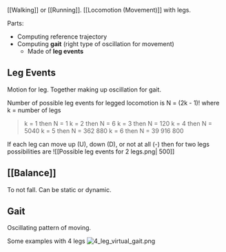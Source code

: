 [[Walking]] or [[Running]].
[[Locomotion (Movement)]] with legs.

Parts:

* Computing reference trajectory
* Computing **gait** (right type of oscillation for movement)
  * Made of **leg events**

## Leg Events

Motion for leg. Together making up oscillation for gait.

Number of possible leg events for legged locomotion is
N = (2k - 1)! where k = number of legs

> k = 1 then N = 1
> k = 2 then N = 6
> k = 3 then N = 120
> k = 4 then N = 5040
> k = 5 then N = 362 880
> k = 6 then N = 39 916 800

If each leg can move up (U), down (D), or not at all (-) then for two legs possibilities are
![[Possible leg events for 2 legs.png| 500]]

## [[Balance]]

To not fall. Can be static or dynamic.

## Gait

Oscillating pattern of moving.

Some examples with 4 legs
![4_leg_virtual_gait.png](4_leg_virtual_gait.png)
